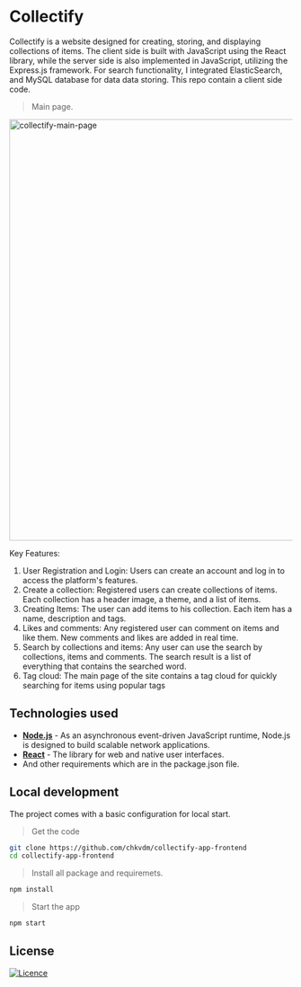 # Collectify

Collectify is a website designed for creating, storing, and displaying collections of items. The client side is built with JavaScript using the React library, while the server side is also implemented in JavaScript, utilizing the Express.js framework. For search functionality, I integrated ElasticSearch, and MySQL database for data data storing.
This repo contain a client side code.

> Main page.

<img width="750" alt="collectify-main-page" src="https://res.cloudinary.com/daz6gyr7k/image/upload/fl_preserve_transparency/v1718092087/collectify-collection-image/collectify-main-page_atuels.jpg?_s=public-apps">

Key Features:

1. User Registration and Login: Users can create an account and log in to access the platform's features.
2. Create a collection: Registered users can create collections of items. Each collection has a header image, a theme, and a list of items.
3. Creating Items: The user can add items to his collection. Each item has a name, description and tags.
4. Likes and comments: Any registered user can comment on items and like them. New comments and likes are added in real time.
5. Search by collections and items: Any user can use the search by collections, items and comments. The search result is a list of everything that contains the searched word.
6. Tag cloud: The main page of the site contains a tag cloud for quickly searching for items using popular tags

## Technologies used

- **[Node.js](https://nodejs.org/en/)** - As an asynchronous event-driven JavaScript runtime, Node.js is designed to build scalable network applications.
- **[React](https://react.dev/)** - The library for web and native user interfaces.
- And other requirements which are in the package.json file.

## Local development

The project comes with a basic configuration for local start.

> Get the code

```bash
git clone https://github.com/chkvdm/collectify-app-frontend
cd collectify-app-frontend
```

> Install all package and requiremets.

```bash
npm install
```

> Start the app

```bash
npm start
```

## License

[![Licence](https://img.shields.io/github/license/Ileriayo/markdown-badges?style=for-the-badge)](https://opensource.org/licenses/MIT)
